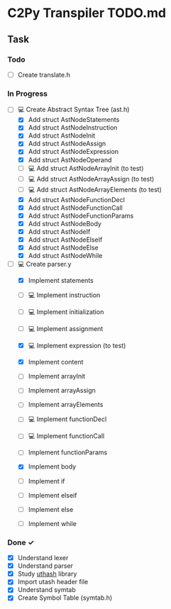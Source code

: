 # C2Py Transpiler TODO.md

## Task

### Todo

- [ ] Create translate.h

### In Progress

- [ ] :computer: Create Abstract Syntax Tree (ast.h)
    - [x] Add struct AstNodeStatements
    - [x] Add struct AstNodeInstruction
    - [x] Add struct AstNodeInit
    - [x] Add struct AstNodeAssign
    - [x] Add struct AstNodeExpression
    - [x] Add struct AstNodeOperand
    - [ ] :computer: Add struct AstNodeArrayInit (to test)
    - [ ] :computer: Add struct AstNodeArrayAssign (to test)
    - [ ] :computer: Add struct AstNodeArrayElements (to test)
    - [x] Add struct AstNodeFunctionDecl
    - [x] Add struct AstNodeFunctionCall
    - [x] Add struct AstNodeFunctionParams
    - [x] Add struct AstNodeBody
    - [x] Add struct AstNodeIf
    - [x] Add struct AstNodeElseIf
    - [x] Add struct AstNodeElse
    - [x] Add struct AstNodeWhile
- [ ] :computer: Create parser.y
    - [x] Implement statements
    - [ ] :computer: Implement instruction
    - [ ] :computer: Implement initialization
    - [ ] :computer: Implement assignment
    - [x] :computer: Implement expression (to test)
    - [x] Implement content
    - [ ] Implement arrayInit
    - [ ] Implement arrayAssign
    - [ ] Implement arrayElements
    - [ ] :computer: Implement functionDecl
    - [ ] :computer: Implement functionCall
    - [ ] Implement functionParams
    - [x] Implement body
    - [ ] Implement if
    - [ ] Implement elseif
    - [ ] Implement else
    - [ ] Implement while


### Done ✓
- [x] Understand lexer
- [x] Understand parser
- [x] Study [uthash](https://troydhanson.github.io/uthash/) library 
- [x] Import utash header file
- [x] Understand symtab
- [x] Create Symbol Table (symtab.h)